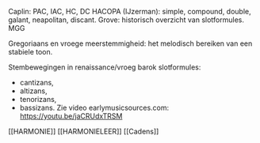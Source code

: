 Caplin: PAC, IAC, HC, DC
HACOPA (IJzerman): simple, compound, double, galant, neapolitan, discant.
Grove: historisch overzicht van slotformules.
MGG

Gregoriaans en vroege meerstemmigheid: het melodisch bereiken van een stabiele toon.

Stembewegingen in renaissance/vroeg barok slotformules: 
- cantizans, 
- altizans, 
- tenorizans, 
- bassizans.
Zie video earlymusicsources.com: https://youtu.be/jaCRUdxTRSM

[[HARMONIE]]
[[HARMONIELEER]]
[[Cadens]]
